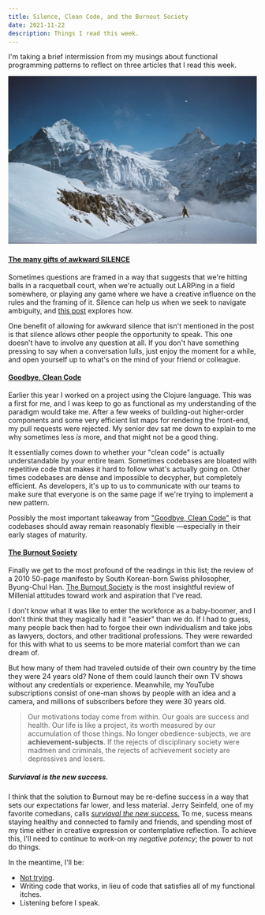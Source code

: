 ```yaml
---
title: Silence, Clean Code, and the Burnout Society
date: 2021-11-22
description: Things I read this week.
---
```


I'm taking a brief intermission from my musings about functional programming patterns to reflect on three articles that I read this week.

![Grindlewald](./grindelwald.jpeg)

#### [The many gifts of awkward SILENCE](https://jessicahagy.substack.com/p/the-many-gifts-of-awkward-silence)

Sometimes questions are framed in a way that suggests that we're hitting balls in a racquetball court, when we're actually out LARPing in a field somewhere, or playing any game where we have a creative influence on the rules and the framing of it.
Silence can help us when we seek to navigate ambiguity, and [this post](https://jessicahagy.substack.com/p/the-many-gifts-of-awkward-silence) explores how.

One benefit of allowing for awkward silence that isn't mentioned in the post is that silence allows other people the opportunity to speak.
This one doesn't have to involve any question at all.
If you don't have something pressing to say when a conversation lulls, just enjoy the moment for a while, and open yourself up to what's on the mind of your friend or colleague.

#### [Goodbye, Clean Code](https://overreacted.io/goodbye-clean-code/)

Earlier this year I worked on a project using the Clojure language.
This was a first for me, and I was keep to go as functional as my understanding of the paradigm would take me.
After a few weeks of building-out higher-order components and some very efficient list maps for rendering the front-end, my pull requests were rejected.
My senior dev sat me down to explain to me why sometimes less _is_ more, and that might not be a good thing.

It essentially comes down to whether your "clean code" is actually understandable by your entire team.
Sometimes codebases are bloated with repetitive code that makes it hard to follow what's actually going on.
Other times codebases are dense and impossible to decypher, but completely efficient.
As developers, it's up to us to communicate with our teams to make sure that everyone is on the same page if we're trying to implement a new pattern.

Possibly the most important takeaway from ["Goodbye, Clean Code"](https://overreacted.io/goodbye-clean-code/) is that codebases should away remain reasonably flexible —especially in their early stages of maturity.

#### [The Burnout Society](https://apposition.substack.com/p/the-burnout-society)

Finally we get to the most profound of the readings in this list; the review of a 2010 50-page manifesto by South Korean-born Swiss philosopher, Byung-Chul Han.
[The Burnout Society](https://apposition.substack.com/p/the-burnout-society) is the most insightful review of Millenial attitudes toward work and aspiration that I've read.

I don't know what it was like to enter the workforce as a baby-boomer, and I don't think that they magically had it "easier" than we do.
If I had to guess, many people back then had to forgoe their own individualism and take jobs as lawyers, doctors, and other traditional professions.
They were rewarded for this with what to us seems to be more material comfort than we can dream of.

But how many of them had traveled outside of their own country by the time they were 24 years old?
None of them could launch their own TV shows without any credentials or experience.
Meanwhile, my YouTube subscriptions consist of one-man shows by people with an idea and a camera, and millions of subscribers before they were 30 years old.

> Our motivations today come from within. Our goals are success and health. Our life is like a project, its worth measured by our accumulation of those things. No longer obedience-subjects, we are **achievement-subjects**. If the rejects of disciplinary society were madmen and criminals, the rejects of achievement society are depressives and losers.

##### Surviaval is the new success.

I think that the solution to Burnout may be re-define success in a way that sets our expectations far lower, and less material.
Jerry Seinfeld, one of my favorite comedians, calls [_surviaval the new success._](https://open.spotify.com/episode/4h8qKSlDbewofkxq6HsVaX?si=GCkxmdmeROGIStQR1vVLrQ)
To me, sucess means staying healthy and connected to family and friends, and spending most of my time either in creative expression or contemplative reflection.
To achieve this, I'll need to continue to work-on my _negative potency_; the power to not do things.

In the meantime, I'll be:

- [Not trying](https://www.youtube.com/watch?v=eMTDAHK-tkE&feature=youtu.be).
- Writing code that works, in lieu of code that satisfies all of my functional itches.
- Listening before I speak.
